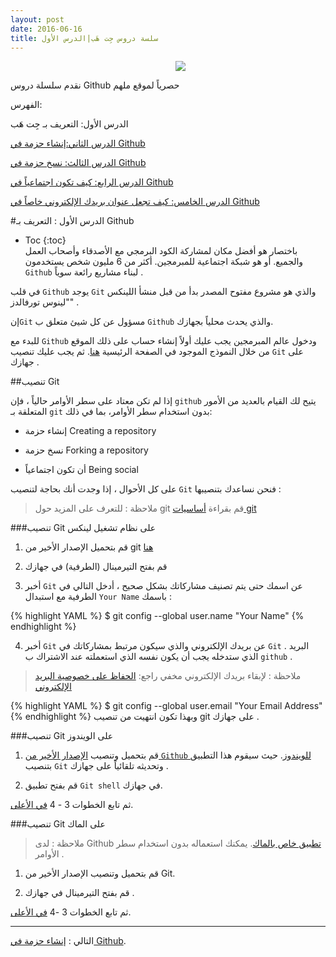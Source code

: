 ```yaml
---
layout: post
date: 2016-06-16
title: سلسة دروس جِت هَب|الدرس الأول
---
```

<dl><dd><center><img src="http://2.bp.blogspot.com/-YNomP_OFh8w/VCLZxwHhzZI/AAAAAAAABdw/ebPo_l63NTM/s1600/blog-github.png"></center></dd></dl>


 نقدم سلسلة دروس Github حصرياً لموقع ملهم

الفهرس:

الدرس الأول: التعريف بـ جِت هَب

[الدرس الثاني:إنشاء حزمة في Github](create-repo)

[الدرس الثالث: نسخ حزمة في Github](fork-repo)

[الدرس الرابع: كيف تكون اجتماعياً في Github](being-social)

[الدرس الخامس: كيف تجعل عنوان بريدك الإلكتروني خاصاً في Github](keep-your-email-private)

#الدرس الأول : التعريف بـ Github

  * Toc
{:toc}  
باختصار هو أفضل مكان لمشاركة الكود البرمجي مع الأصدقاء وأصحاب العمل والجميع. أو هو شبكة اجتماعية للمبرمجين. أكثر من 6 مليون شخص يستخدمون `Github` لبناء مشاريع رائعة سوياً .


في قلب `Github` يوجد `Git` والذي هو مشروع مفتوح المصدر بدأ من قبل منشأ اللينكس "لينوس تورفالدز" .



إن`Git` مسؤول عن كل شيئ متعلق ب `Github` والذي يحدث محلياً بجهازك.


للبدء مع `Github` ودخول عالم المبرمجين يجب عليك أولاً إنشاء حساب على ذلك الموقع من خلال النموذج الموجود في الصفحة الرئيسية [هنا](http://github.com). ثم يجب عليك تنصيب `Git` على جهازك .



##تنصيب Git


إذا لم تكن معتاد على سطر الأوامر حالياً ، فإن `github` يتيح لك القيام بالعديد من الأمور المتعلقة بـ `git` بدون استخدام سطر الأوامر، بما في ذلك:

* إنشاء حزمة Creating a repository

* نسخ حزمة Forking a repository

* أن تكون اجتماعياً Being social


على كل الأحوال ، إذا وجدت أنك بحاجة لتنصيب `Git` فنحن نساعدك بتنصيبها :


> ملاحظة : للتعرف على المزيد حول git قم بقراءة [أساسيات git](http://www.arabicgit.com/simple-guide/) 

###تنصيب Git على نظام تشغيل لينكس 

1. قم بتحميل الإصدار الأخير من git [هنا](http://git-scm.com/downloads)

2.  قم بفتح التيرمينال (الطرفية) في جهازك

3. أخبر  `Git` عن اسمك حتى يتم تصنيف مشاركاتك بشكل صحيح ، أدخل التالي في الطرفية مع استبدال `Your Name` باسمك :

{% highlight YAML %}
$ git config --global user.name "Your Name"
{% endhighlight %}


4. أخبر `Git` عن بريدك الإلكتروني والذي سيكون مرتبط بمشاركاتك في `Git` . البريد الذي ستدخله يجب أن يكون نفسه الذي استعملته عند الاشتراك ب `github` .

> ملاحظة : لإبقاء بريدك الإلكتروني مخفي راجع: [الحفاظ على خصوصية البريد الإلكتروني](keep-your-email-private) 

{% highlight YAML %}
$ git config --global user.email "Your Email Address"
{% endhighlight %}
وبهذا تكون انتهيت من تنصيب git على جهازك .

###تنصيب Git على الويندوز 

1. قم بتحميل وتنصيب [الإصدار الأخير من  `Github` للويندوز](https://windows.github.com/). حيث سيقوم هذا التطبيق بتنصيب `Git` وتحديثه تلقائياً على جهازك .

 2. قم بفتح تطبيق `Git shell` في جهازك.

ثم تابع الخطوات 3 - 4 [في الأعلى](#git----).


###تنصيب Git على الماك

> ملاحظة : لدى Github [تطبيق خاص بالماك](https://mac.github.com/). يمكنك استعماله بدون استخدام سطر الأوامر .

1. قم بتحميل وتنصيب الإصدار الأخير من Git.

2. قم بفتح التيرمينال في جهازك .

ثم تابع الخطوات 3 -4 [في الأعلى](#git----).


----------



التالي : [إنشاء حزمة في  Github](2).